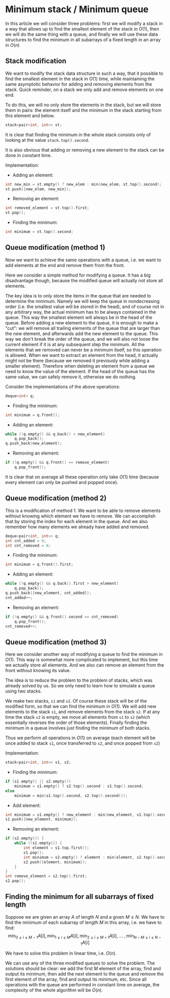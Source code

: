 <!--?title Minimum stack / Minimum queue -->

# Minimum stack / Minimum queue

In this article we will consider three problems: 
first we will modify a stack in a way that allows up to find the smallest element of the stack in $O(1)$, then we will do the same thing with a queue, and finally we will use these data structures to find the minimum in all subarrays of a fixed length in an array in $O(n)$

## Stack modification

We want to modify the stack data structure in such a way, that it possible to find the smallest element in the stack in $O(1)$ time, while maintaining the same asymptotic behavior for adding and removing elements from the stack.
Quick reminder, on a stack we only add and remove elements on one end.

To do this, we will no only store the elements in the stack, but we will store them in pairs: the element itself and the minimum in the stack starting from this element and below.

```cpp
stack<pair<int, int>> st;
```

It is clear that finding the minimum in the whole stack consists only of looking at the value `stack.top().second`.

It is also obvious that adding or removing a new element to the stack can be done in constant time.

Implementation:

* Adding an element:
```cpp
int new_min = st.empty() ? new_elem : min(new_elem, st.top().second);
st.push({new_elem, new_min});
```

* Removing an element:
```cpp
int removed_element = st.top().first;
st.pop();
```

* Finding the minimum:
```cpp
int minimum = st.top().second;
```

## Queue modification (method 1)

Now we want to achieve the same operations with a queue, i.e. we want to add elements at the end and remove them from the front.

Here we consider a simple method for modifying a queue.
It has a big disadvantage though, because the modified queue will actually not store all elements.

The key idea is to only store the items in the queue that are needed to determine the minimum.
Namely we will keep the queue in nondecreasing order (i.e. the smallest value will be stored in the head), and of course not in any arbitrary way, the actual minimum has to be always contained in the queue.
This way the smallest element will always be in the head of the queue.
Before adding a new element to the queue, it is enough to make a "cut":
we will remove all trailing elements of the queue that are larger than the new element, and afterwards add the new element to the queue. 
This way we don't break the order of the queue, and we will also not loose the current element if it is at any subsequent step the minimum. 
All the elements that we removed can never be a minimum itself, so this operation is allowed.
When we want to extract an element from the head, it actually might not be there (because we removed it previously while adding a smaller element). 
Therefore when deleting an element from a queue we need to know the value of the element.
If the head of the queue has the same value, we can safely remove it, otherwise we do nothing.

Consider the implementations of the above operations:

```cpp
deque<int> q;
```

* Finding the minimum:
```cpp
int minimum = q.front();
```

* Adding an element:
```cpp
while (!q.empty() && q.back() > new_element)
    q.pop_back();
q.push_back(new_element);
```

* Removing an element:
```cpp
if (!q.empty() && q.front() == remove_element)
    q.pop_front();
```

It is clear that on average all these operation only take $O(1)$ time (because every element can only be pushed and popped once).

## Queue modification (method 2)

This is a modification of method 1.
We want to be able to remove elements without knowing which element we have to remove.
We can accomplish that by storing the index for each element in the queue.
And we also remember how many elements we already have added and removed.

```cpp
deque<pair<int, int>> q;
int cnt_added = 0;
int cnt_removed = 0;
```

* Finding the minimum:
```cpp
int minimum = q.front().first;
```

* Adding an element:
```cpp
while (!q.empty() && q.back().first > new_element)
    q.pop_back();
q.push_back({new_element, cnt_added});
cnt_added++;
```

* Removing an element:
```cpp
if (!q.empty() && q.front().second == cnt_removed) 
    q.pop_front();
cnt_removed++;
```

## Queue modification (method 3)

Here we consider another way of modifying a queue to find the minimum in $O(1)$.
This way is somewhat more complicated to implement, but this time we actually store all elements.
And we also can remove an element from the front without knowing its value.

The idea is to reduce the problem to the problem of stacks, which was already solved by us.
So we only need to learn how to simulate a queue using two stacks.

We make two stacks, `s1` and `s2`. 
Of course these stack will be of the modified form, so that we can find the minimum in $O(1)$. 
We will add new elements to the stack `s1`, and remove elements from the stack `s2`.
If at any time the stack `s2` is empty, we move all elements from `s1` to `s2` (which essentially reverses the order of those elements).
Finally finding the minimum in a queue involves just finding the minimum of both stacks.

Thus we perform all operations in $O(1)$ on average (each element will be once added to stack `s1`, once transferred to `s2`, and once popped from `s2`)

Implementation:

```cpp
stack<pair<int, int>> s1, s2;
```

* Finding the minimum:
```cpp
if (s1.empty() || s2.empty()) 
    minimum = s1.empty() ? s2.top().second : s1.top().second;
else
    minimum = min(s1.top().second, s2.top().second());
```

* Add element:
```cpp
int minimum = s1.empty() ? new_element : min(new_element, s1.top().second);
s1.push({new_element, minimum});
```

* Removing an element:
```cpp
if (s2.empty()) {
    while (!s1.empty()) {
        int element = s1.top.first();
        s1.pop();
        int minimum = s2.empty() ? element : min(element, s2.top().second);
        s2.push({element, minimum});
    }
}
int remove_element = s2.top().first;
s2.pop();
```

## Finding the minimum for all subarrays of fixed length

Suppose we are given an array $A$ of length $N$ and a given $M \le N$.
We have to find the minimum of each subarray of length $M$ in this array, i.e. we have to find:
$$\min_{0 \le i \le M-1} A[i], \min_{1 \le i \le M} A[i], \min_{2 \le i \le M+1} A[i],~\dots~, \min_{N-M \le i \le N-1} A[i]$$

We have to solve this problem in linear time, i.e. $O(n)$.

We can use any of the three modified queues to solve the problem.
The solutions should be clear:
we add the first $M$ element of the array, find and output its minimum, then add the next element to the queue and remove the first element of the array, find and output its minimum, etc. 
Since all operations with the queue are performed in constant time on average, the complexity of the whole algorithm will be $O(n)$.

